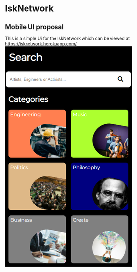 # IskNetwork
## Mobile UI proposal
This is a simple Ui for the IskNetwork which can be viewed at https://isknetwork.herokuapp.com/
![test_isk_network](readme_img.PNG)
